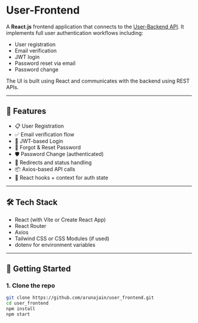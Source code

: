 # User-Frontend

A **React.js** frontend application that connects to the [User-Backend API](https://github.com/arunajain/auth-backend). It implements full user authentication workflows including:

- User registration
- Email verification
- JWT login
- Password reset via email
- Password change

The UI is built using React and communicates with the backend using REST APIs.

---

## 🚀 Features

- 📋 User Registration
- ✅ Email verification flow
- 🔐 JWT-based Login
- 🔁 Forgot & Reset Password
- 🛡️ Password Change (authenticated)
- 🔄 Redirects and status handling
- 📦 Axios-based API calls
- 🧠 React hooks + context for auth state

---

## 🛠️ Tech Stack

- React (with Vite or Create React App)
- React Router
- Axios
- Tailwind CSS or CSS Modules (if used)
- dotenv for environment variables

---

## 🔧 Getting Started

### 1. Clone the repo

```bash
git clone https://github.com/arunajain/user_frontend.git
cd user_frontend
npm install
npm start
```
